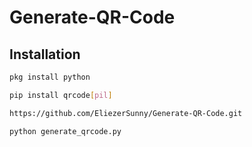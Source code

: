 # Generate-QR-Code

## Installation

```sh
pkg install python
```

```sh
pip install qrcode[pil]
```
```sh
https://github.com/EliezerSunny/Generate-QR-Code.git
```
```sh
python generate_qrcode.py
```

